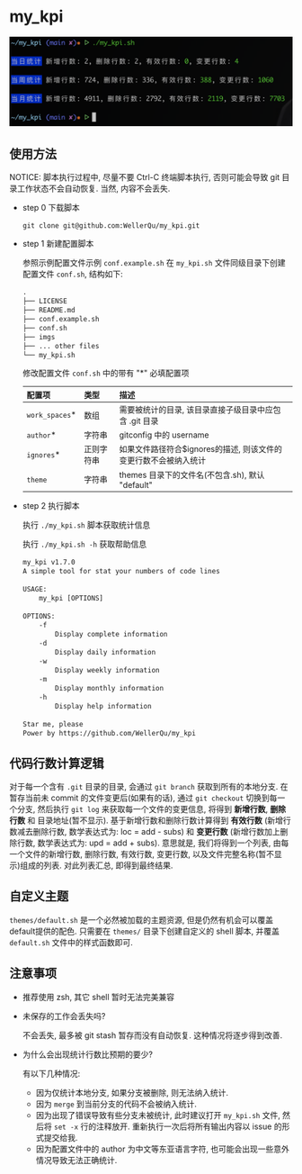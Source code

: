 # my_kpi

![示例](https://raw.githubusercontent.com/WellerQu/my_kpi/main/imgs/short_mode_preview.png)

## 使用方法

NOTICE: 脚本执行过程中, 尽量不要 Ctrl-C 终端脚本执行, 否则可能会导致 git 目录工作状态不会自动恢复. 当然, 内容不会丢失.

- step 0 下载脚本

  ```shell
  git clone git@github.com:WellerQu/my_kpi.git
  ```

- step 1 新建配置脚本

  参照示例配置文件示例 `conf.example.sh` 在 `my_kpi.sh` 文件同级目录下创建配置文件 `conf.sh`, 结构如下:

  ```shell
  .
  ├── LICENSE
  ├── README.md
  ├── conf.example.sh
  ├── conf.sh
  ├── imgs
  ├── ... other files
  └── my_kpi.sh
  ```

  修改配置文件 `conf.sh` 中的带有 "*" 必填配置项

  | 配置项 | 类型 | 描述 |
  | -- | -- | -- |
  | `work_spaces`* | 数组 | 需要被统计的目录, 该目录直接子级目录中应包含 .git 目录 |
  | `author`* | 字符串 | gitconfig 中的 username |
  | `ignores`* | 正则字符串 | 如果文件路径符合$ignores的描述, 则该文件的变更行数不会被纳入统计 |
  | `theme` | 字符串 | themes 目录下的文件名(不包含.sh), 默认 "default" |

- step 2 执行脚本

  执行 `./my_kpi.sh` 脚本获取统计信息

  执行 `./my_kpi.sh -h` 获取帮助信息

  ```text
  my_kpi v1.7.0
  A simple tool for stat your numbers of code lines

  USAGE:
      my_kpi [OPTIONS]

  OPTIONS:
      -f
          Display complete information
      -d
          Display daily information
      -w
          Display weekly information
      -m
          Display monthly information
      -h
          Display help information

  Star me, please
  Power by https://github.com/WellerQu/my_kpi
  ```

## 代码行数计算逻辑

对于每一个含有 `.git` 目录的目录, 会通过 `git branch` 获取到所有的本地分支. 在暂存当前未 commit 的文件变更后(如果有的话),
通过 `git checkout` 切换到每一个分支, 然后执行 `git log` 来获取每一个文件的变更信息, 将得到 **新增行数**, **删除行数** 和
目录地址(暂不显示). 基于新增行数和删除行数计算得到 **有效行数** (新增行数减去删除行数, 数学表达式为: loc = add - subs)
和 **变更行数** (新增行数加上删除行数, 数学表达式为: upd = add + subs). 意思就是, 我们将得到一个列表, 由每一个文件的新增行数, 删除行数,
有效行数, 变更行数, 以及文件完整名称(暂不显示)组成的列表. 对此列表汇总, 即得到最终结果.

## 自定义主题

`themes/default.sh` 是一个必然被加载的主题资源, 但是仍然有机会可以覆盖default提供的配色. 只需要在 `themes/` 目录下创建自定义的 shell
 脚本, 并覆盖 `default.sh` 文件中的样式函数即可.

## 注意事项

- 推荐使用 zsh, 其它 shell 暂时无法完美兼容

- 未保存的工作会丢失吗?

  不会丢失, 最多被 git stash 暂存而没有自动恢复. 这种情况将逐步得到改善.

- 为什么会出现统计行数比预期的要少?

  有以下几种情况:

  - 因为仅统计本地分支, 如果分支被删除, 则无法纳入统计.
  - 因为 `merge` 到当前分支的代码不会被纳入统计.
  - 因为出现了错误导致有些分支未被统计, 此时建议打开 `my_kpi.sh` 文件, 然后将 `set -x` 行的注释放开. 重新执行一次后将所有输出内容以 issue 的形式提交给我.
  - 因为配置文件中的 author 为中文等东亚语言字符, 也可能会出现一些意外情况导致无法正确统计.
